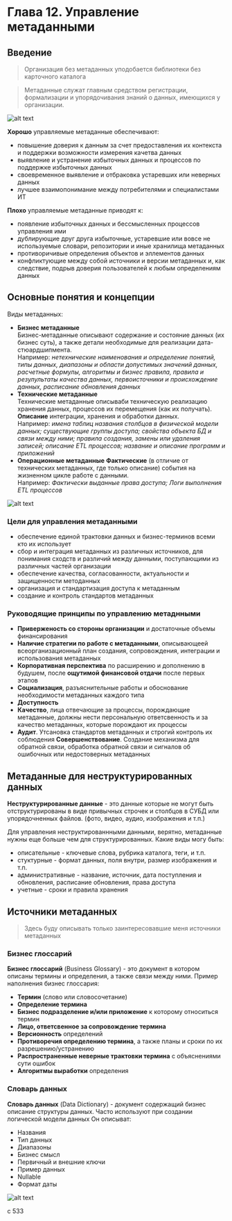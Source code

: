 # Глава 12. Управление метаданными

## Введение

> Организация без метаданных уподобается библиотеки без карточного каталога

> Метаданные служат главным средством регистрации, формализации и упорядочивания знаний о данных, имеющихся у организации.
>
![alt text](./pictures/metadata_context_schema.png)

**Хорошо** управляемые метаданные обеспечивают:

- повышение доверия к данным за счет предоставления их контекста и поддержки возможности измерения качетва данных
- выявление и устранение избыточных данных и процессов по поддержке избыточных данных
- своевременное выявление и отбраковка устаревших или неверных данных
- лучшее взаимопонимание между потребителями и специалистами ИТ

**Плохо** управляемые метаданные приводят к:

- появление избыточных данных и бессмысленных процессов управления ими
- дублирующие друг друга избыточные, устаревшие или вовсе не используемые словари, репозитории и иные хранилища метаданных
- противоричивые определения объектов и эллементов данных
- конфликтующие между собой источники и версии метаданных и, как следствие, подрыв доверия пользователей к любым определениям данных

## Основные понятия и концепции

Виды метаданных:

- **Бизнес метаданные**  
Бизнес-метаданные описывают содержание и состояние данных (их бизнес суть), а также детали необходимые для реализации дата-стюардшипмента.  
Например: *нетехнические наименования и определение понятий, типы данных, диапазоны и области допустимых значений данных, расчетные формулы, алгоритмы и бизнес правила, правила и резулультаты качества данных, первоисточники и происхождение данных, расписание обновления данных*
- **Технические метаданные**  
Технические метаданные описываби техническую реализацию хранения данных, процессов их перемещения (как их получать). **Описание** интеграции, хранения и обработки данных.  
Например: *имена таблиц названия столбцов в физической модели данных; существующие группы доступа; свойства объекта БД и связи между ними; правила создания, замены или удаления записей; описание ETL процессов; название и описание программ и приложений*
- **Операционные метаданные**
**Фактические** (в отличие от технических метаданных, где только описание) события на жизненном цикле работе с данными.  
Например: *Фактически выданные права доступа; Логи выполнения ETL процессов*

![alt text](./pictures/types_of_metadata.png)

### Цели для управления метаданными

- обеспечение единой трактовки данных и бизнес-терминов всеми кто их использует
- сбор и интеграция метаданных из различных источников, для понимания сходств и различий между данными, поступающими из различных частей организации
- обеспечение качества, согласованности, актуальности и защищенности методанных
- организация и стандартизация доступа к метаданным
- создание и контроль стандартов метаданных

### Руководящие принципы по управлению метаднными

- **Приверженость со стороны организации** и достаточные объемы финансирования
- **Наличие стратегии по работе с метаданными**, описывающеей всеорганизационный план создания, сопровождения, интеграции и использования метаданных
- **Корпоративная перспектива** по расширению и дополнению в будушем, после **ощутимой финансовой отдачи** после первых этапов
- **Социализация**, разъяснительные работы и обоснование необходимости метаданных каждого типа
- **Доступность**
- **Качество**, лица отвечающие за процессы, порождающие метаданные, должны нести персональную ответсвенность и за качество метаданных, которые порождают их процессы
- **Аудит**. Утсановка стандартов метаданных и строгий контроль их соблюдения
  **Совершенствование**. Создание механизма для обратной связи, обработка обратной связи и сигналов об ошибочных или недостоверных метаданных

## Метаданные для неструктурированных данных

**Неструктурированные данные** - это данные которые не могут быть отструктурированы в виде привычных строчек и столбцов в СУБД или упорядочненных файлов. (фото, видео, аудио, изображения и т.п.)

Для управления неструктированнными данными, верятно, метаданные нужны еще больше чем для структурированных.
Какие виды могу быть:

- описательные - ключевые слова, рубрика каталога, теги, и т.п.
- стуктурные - формат данных, поля внутри, размер изображения и т.п.
- административные - название, источник, дата поступления и обновления, расписание обновления, права доступа
- учетные - сроки и правила хранения

## Источники метаданных
>
> Здесь буду описывать только заинтересовавшие меня источники метаданных

### Бизнес глоссарий

**Бизнес глоссарий** (Business Glossary) - это документ в котором описаны термины и определения, а также связи между ними.
Пример наполнения бизнес глоссария:

- **Термин** (слово или словосочетание)
- **Определение термина**
- **Бизнес подразделение и/или приложение** к которому относиться термин
- **Лицо, ответсвенное за сопровождение термина**
- **Версионность** определений
- **Противоречия определению термина**, а также планы и сроки по их разрешению/устранению
- **Распространенные неверные трактовки термина** с объяснениями сути ошибок
- **Алгоритмы выработки** определения  

### Словарь данных

**Словарь данных** (Data Dictionary) - документ содержащий бизнес описание структуры данных. Часто используют при создании логической модели данных
Он описыват:

- Названия
- Тип данных
- Диапазоны
- Бизнес смысл
- Первичный и внешние ключи
- Пример данных
- Nullable
- Формат даты
  
![alt text](./pictures/data_dictionary_example.png)

c 533
